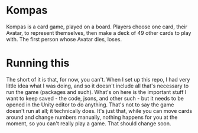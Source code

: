 # Kompas
Kompas is a card game, played on a board. Players choose one card, their Avatar, to represent themselves, then make a deck of 49 other cards to play with. The first person whose Avatar dies, loses.

# Running this
The short of it is that, for now, you can't. When I set up this repo, I had very little idea what I was doing, and so it doesn't include all that's necessary to run the game (packages and such). What's on here is the important stuff I want to keep saved - the code, jsons, and other such - but it needs to be opened in the Unity editor to do anything.
That's not to say the game doesn't run at all; it technically does. It's just that, while you can move cards around and change numbers manually, nothing happens for you at the moment, so you can't really play a game. That should change soon.
